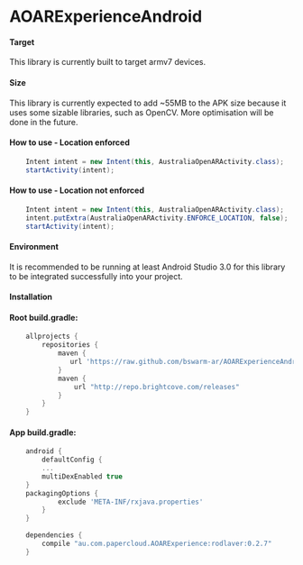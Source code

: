 # AOARExperienceAndroid
#### Target
This library is currently built to target armv7 devices.
#### Size
This library is currently expected to add ~55MB to the APK size because it uses some sizable libraries, such as OpenCV. More optimisation will be done in the future.

#### How to use - Location enforced
```java
    Intent intent = new Intent(this, AustraliaOpenARActivity.class);
    startActivity(intent);
```
#### How to use - Location not enforced
```java
    Intent intent = new Intent(this, AustraliaOpenARActivity.class);
    intent.putExtra(AustraliaOpenARActivity.ENFORCE_LOCATION, false);
    startActivity(intent);
```

#### Environment
It is recommended to be running at least Android Studio 3.0 for this library to be integrated successfully into your project.

#### Installation 
#### Root build.gradle:
```groovy
    allprojects {
        repositories {
            maven {
               url 'https://raw.github.com/bswarm-ar/AOARExperienceAndroid/master/releases/'
            }
            maven {
                url "http://repo.brightcove.com/releases"
            }
        }
    }
```
#### App build.gradle:
```groovy
    android {
    	defaultConfig {
	    ...
	    multiDexEnabled true
	}
	packagingOptions {
            exclude 'META-INF/rxjava.properties'
        }
    }
	
    dependencies {
        compile "au.com.papercloud.AOARExperience:rodlaver:0.2.7"
    }
```
